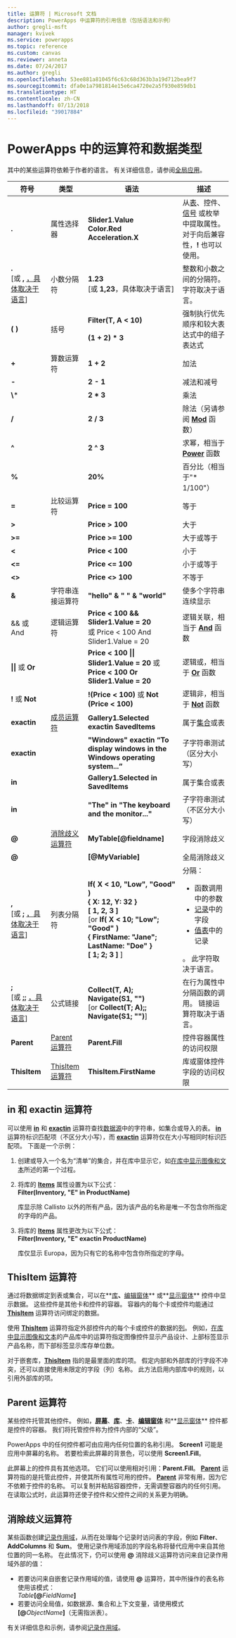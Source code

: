 ```yaml
---
title: 运算符 | Microsoft 文档
description: PowerApps 中运算符的引用信息（包括语法和示例）
author: gregli-msft
manager: kvivek
ms.service: powerapps
ms.topic: reference
ms.custom: canvas
ms.reviewer: anneta
ms.date: 07/24/2017
ms.author: gregli
ms.openlocfilehash: 53ee881a81045f6c63c68d363b3a19d712bea9f7
ms.sourcegitcommit: dfa0e1a7981814e15e6ca4720e2a5f930e859db1
ms.translationtype: HT
ms.contentlocale: zh-CN
ms.lasthandoff: 07/13/2018
ms.locfileid: "39017884"
---
```

# <a name="operators-and-data-types-in-powerapps"></a>PowerApps 中的运算符和数据类型
其中的某些运算符依赖于作者的语言。  有关详细信息，请参阅[全局应用](../global-apps.md)。


|                               符号                                |                        类型                         |                                                                                    语法                                                                                    |                                                                                                                           描述                                                                                                                            |
|---------------------------------------------------------------------|-----------------------------------------------------|------------------------------------------------------------------------------------------------------------------------------------------------------------------------------|------------------------------------------------------------------------------------------------------------------------------------------------------------------------------------------------------------------------------------------------------------------|
|                                **.**                                |                  属性选择器                  |                                                               **Slider1.Value<br>Color.Red<br>Acceleration.X**                                                               |                                               从[表](../working-with-tables.md)、控件、[信号](signals.md) 或枚举中提取属性。  对于向后兼容性，**!** 也可以使用。                                                |
| **.**<br>[或 **,** [，具体取决于语言](../global-apps.md)]  |                  小数分隔符                  |                                                             **1.23**<br>[或 **1,23**，具体取决于语言]                                                              |                                                                              整数和小数之间的分隔符。  字符取决于语言。                                                                              |
|                               **( )**                               |                     括号                     |                                                               **Filter(T, A &lt; 10)**<br><br>**(1 + 2) \* 3**                                                               |                                                                                           强制执行优先顺序和较大表达式中的组子表达式                                                                                           |
|                                **+**                                |                算数运算符                 |                                                                                  **1 + 2**                                                                                   |                                                                                                                             加法                                                                                                                             |
|                                **-**                                |                       &nbsp;                        |                                                                                  **2 - 1**                                                                                   |                                                                                                                       减法和减号                                                                                                                       |
|                              **\\**\*                               |                       &nbsp;                        |                                                                                  **2 \* 3**                                                                                  |                                                                                                                          乘法                                                                                                                          |
|                                **/**                                |                       &nbsp;                        |                                                                                  **2 / 3**                                                                                   |                                                                                                   除法（另请参阅 **[Mod](function-mod.md)** 函数）                                                                                                    |
|                                **^**                                |                       &nbsp;                        |                                                                                  **2 ^ 3**                                                                                   |                                                                                          求幂，相当于 **[Power](function-numericals.md)** 函数                                                                                          |
|                                **%**                                |                       &nbsp;                        |                                                                                   **20%**                                                                                    |                                                                                                         百分比（相当于&quot;\* 1/100&quot;）                                                                                                          |
|                                **=**                                |                比较运算符                 |                                                                               **Price = 100**                                                                                |                                                                                                                             等于                                                                                                                             |
|                              **&gt;**                               |                       &nbsp;                        |                                                                              **Price &gt; 100**                                                                              |                                                                                                                           大于                                                                                                                           |
|                              **&gt;=**                              |                       &nbsp;                        |                                                                             **Price &gt;= 100**                                                                              |                                                                                                                     大于或等于                                                                                                                     |
|                              **&lt;**                               |                       &nbsp;                        |                                                                              **Price &lt; 100**                                                                              |                                                                                                                            小于                                                                                                                             |
|                              **&lt;=**                              |                       &nbsp;                        |                                                                             **Price &lt;= 100**                                                                              |                                                                                                                      小于或等于                                                                                                                       |
|                            **&lt;&gt;**                             |                       &nbsp;                        |                                                                            **Price &lt;&gt; 100**                                                                            |                                                                                                                           不等于                                                                                                                           |
|                              **&amp;**                              |            字符串连接运算符            |                                                      **&quot;hello&quot; &amp; &quot; &quot; &amp; &quot;world&quot;**                                                       |                                                                                                             使多个字符串连续显示                                                                                                             |
|                      &amp;&amp; 或 And                      |                  逻辑运算符                  |                                       **Price &lt; 100 &amp;&amp; Slider1.Value = 20**<br>或 Price &lt; 100 And Slider1.Value = 20                                       |                                                                                         逻辑关联，相当于 **[And](function-logicals.md)** 函数                                                                                          |
|                     **&#124;&#124;** 或 **Or**                      |                       &nbsp;                        |                                        **Price &lt; 100 &#124;&#124; Slider1.Value = 20** 或 **Price &lt; 100 Or Slider1.Value = 20**                                        |                                                                                          逻辑或，相当于 **[Or](function-logicals.md)** 函数                                                                                          |
|                          **!** 或 **Not**                           |                       &nbsp;                        |                                                              **!(Price &lt; 100)** 或 **Not (Price &lt; 100)**                                                               |                                                                                           逻辑非，相当于 **[Not](function-logicals.md)** 函数                                                                                           |
|                             **exactin**                             |  [成员运算符](#in-and-exactin-operators)  |                                                                   **Gallery1.Selected exactin SavedItems**                                                                   |                                                                                       属于[集合](../working-with-data-sources.md#collections)或表                                                                                        |
|                             **exactin**                             |                       &nbsp;                        |                                           **&quot;Windows&quot; exactin “To display windows in the Windows operating system...”**                                            |                                                                                                                 子字符串测试（区分大小写）                                                                                                                  |
|                               **in**                                |                       &nbsp;                        |                                                                     **Gallery1.Selected in SavedItems**                                                                      |                                                                                                               属于集合或表                                                                                                               |
|                               **in**                                |                       &nbsp;                        |                                                      **&quot;The&quot; in &quot;The keyboard and the monitor...&quot;**                                                      |                                                                                                                子字符串测试（不区分大小写）                                                                                                                 |
|                                **@**                                | [消除歧义运算符](#disambiguation-operator) |                                                                           **MyTable[@fieldname]**                                                                            |                                                                                                                       字段消除歧义                                                                                                                       |
|                                **@**                                |                       &nbsp;                        |                                                                              **[@MyVariable]**                                                                               |                                                                                                                      全局消除歧义                                                                                                                       |
| **,**<br>[或 **;** [，具体取决于语言](../global-apps.md)]  |                   列表分隔符                    | **If( X < 10, "Low", "Good" )**<br>**{ X: 12, Y: 32 }**<br>**[ 1, 2, 3 ]**<br>[or **If( X < 10; "Low"; "Good" )<br>{ FirstName: "Jane"; LastName: "Doe" }<br>[ 1; 2; 3 ]** ] | 分隔： <ul><li>函数调用中的参数</li><li>[记录](../working-with-tables.md#elements-of-a-table)中的字段</li><li>[值表](../working-with-tables.md#inline-syntax)中的记录</li></ul>。  此字符取决于语言。 |
| **;**<br>[或 **;;** [，具体取决于语言](../global-apps.md)] |                  公式链接                   |                                     **Collect(T, A); Navigate(S1, &quot;&quot;)**<br>[or **Collect(T; A);; Navigate(S1; &quot;&quot;)**]                                     |                                                                          在行为属性中分隔函数的调用。  链接运算符取决于语言。                                                                          |
|                             **Parent**                              |         [Parent 运算符](#parent-operator)         |                                                                               **Parent.Fill**                                                                                |                                                                                                           控件容器属性的访问权限                                                                                                            |
|                            **ThisItem**                             |       [ThisItem 运算符](#thisitem-operator)       |                                                                            **ThisItem.FirstName**                                                                            |                                                                                                          库或窗体控件字段的访问权限                                                                                                           |

## <a name="in-and-exactin-operators"></a>in 和 exactin 运算符
可以使用 **[in](operators.md#in-and-exactin-operators)** 和 **[exactin](operators.md#in-and-exactin-operators)** 运算符查找[数据源](../working-with-data-sources.md)中的字符串，如集合或导入的表。 **[in](operators.md#in-and-exactin-operators)** 运算符标识匹配项（不区分大小写），而 **[exactin](operators.md#in-and-exactin-operators)** 运算符仅在大小写相同时标识匹配项。 下面是一个示例：

1. 创建或导入一个名为“清单”的集合，并在库中显示它，如[在库中显示图像和文本](../show-images-text-gallery-sort-filter.md)所述的第一个过程。
2. 将库的 **[Items](../controls/properties-core.md)** 属性设置为以下公式：
   <br>**Filter(Inventory, "E" in ProductName)**

    库显示除 Callisto 以外的所有产品，因为该产品的名称是唯一不包含你所指定的字母的产品。
3. 将库的 **[Items](../controls/properties-core.md)** 属性更改为以下公式：
   <br>**Filter(Inventory, "E" exactin ProductName)**

    库仅显示 Europa，因为只有它的名称中包含你所指定的字母。

## <a name="thisitem-operator"></a>ThisItem 运算符
通过将数据绑定到表或集合，可以在**[库](../controls/control-gallery.md)**、**[编辑窗体](../controls/control-form-detail.md)** 或**[显示窗体](../controls/control-form-detail.md)** 控件中显示数据。  这些控件是其他卡和控件的容器。  容器内的每个卡或控件均能通过 **[ThisItem](operators.md#thisitem-operator)** 运算符访问绑定的数据。   

使用 **[ThisItem](operators.md#thisitem-operator)** 运算符指定外部控件内的每个卡或控件的数据的[列](../working-with-tables.md#columns)。 例如，[在库中显示图像和文本](../show-images-text-gallery-sort-filter.md)的产品库中的运算符指定图像控件显示产品设计、上部标签显示产品名称，而下部标签显示库存单位数。

对于嵌套库，**[ThisItem](operators.md#thisitem-operator)** 指的是最里面的库的项。 假定内部和外部库的行字段不冲突，还可以直接使用未限定的字段（列）名称。 此方法启用内部库中的规则，以引用外部库的项。

## <a name="parent-operator"></a>Parent 运算符
某些控件托管其他控件。 例如，**[屏幕](../controls/control-screen.md)**、**[库](../controls/control-gallery.md)**、**[卡](../controls/control-card.md)**、**[编辑窗体](../controls/control-form-detail.md)** 和**[显示窗体](../controls/control-form-detail.md)** 控件都是控件的容器。 我们将托管控件称为控件内部的“父级”。

PowerApps 中的任何控件都可由应用内任何位置的名称引用。 **Screen1** 可能是应用中屏幕的名称。 若要检索此屏幕的背景色，可以使用 **Screen1.Fill**。

此屏幕上的控件具有其他选项。 它们可以使用相对引用：**Parent.Fill**。 **[Parent](operators.md#parent-operator)** 运算符指的是托管此控件，并使其所有属性可用的控件。 **[Parent](operators.md#parent-operator)** 非常有用，因为它不依赖于控件的名称。 可以复制并粘贴容器控件，无需调整容器内的任何引用。 在读取公式时，此运算符还使子控件和父控件之间的关系更为明确。

## <a name="disambiguation-operator"></a>消除歧义运算符
某些函数创建[记录作用域](../working-with-tables.md#record-scope)，从而在处理每个记录时访问表的字段，例如 **Filter**、**AddColumns** 和 **Sum**。  使用记录作用域添加的字段名称将替代应用中来自其他位置的同一名称。  在此情况下，仍可以使用 **@** 消除歧义运算符访问来自记录作用域外部的值：

* 若要访问来自嵌套记录作用域的值，请使用 **@** 运算符，其中所操作的表名称使用该模式：<br>_Table_**[@**_FieldName_**]**
* 若要访问全局值，如数据源、集合和上下文变量，请使用模式 **[@**_ObjectName_**]**（无需指派表）。

有关详细信息和示例，请参阅[记录作用域](../working-with-tables.md#record-scope)。

